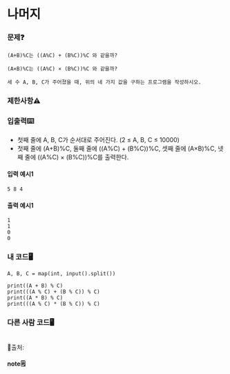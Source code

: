 # 나머지

### 문제❓
```
(A+B)%C는 ((A%C) + (B%C))%C 와 같을까?

(A×B)%C는 ((A%C) × (B%C))%C 와 같을까?

세 수 A, B, C가 주어졌을 때, 위의 네 가지 값을 구하는 프로그램을 작성하시오.
```

### 제한사항⚠️


### 입출력⌨️
* 첫째 줄에 A, B, C가 순서대로 주어진다. (2 ≤ A, B, C ≤ 10000)
* 첫째 줄에 (A+B)%C, 둘째 줄에 ((A%C) + (B%C))%C, 셋째 줄에 (A×B)%C, 넷째 줄에 ((A%C) × (B%C))%C를 출력한다.

#### 입력 예시1
```
5 8 4
```
#### 출력 예시1
```
1
1
0
0
```


### 내 코드🖥️
```
A, B, C = map(int, input().split())

print((A + B) % C)
print(((A % C) + (B % C)) % C)
print((A * B) % C)
print(((A % C) * (B % C)) % C)
```

### 다른 사람 코드🖥️
```

```
🔗출처:

#### note🗒️
> 
>

